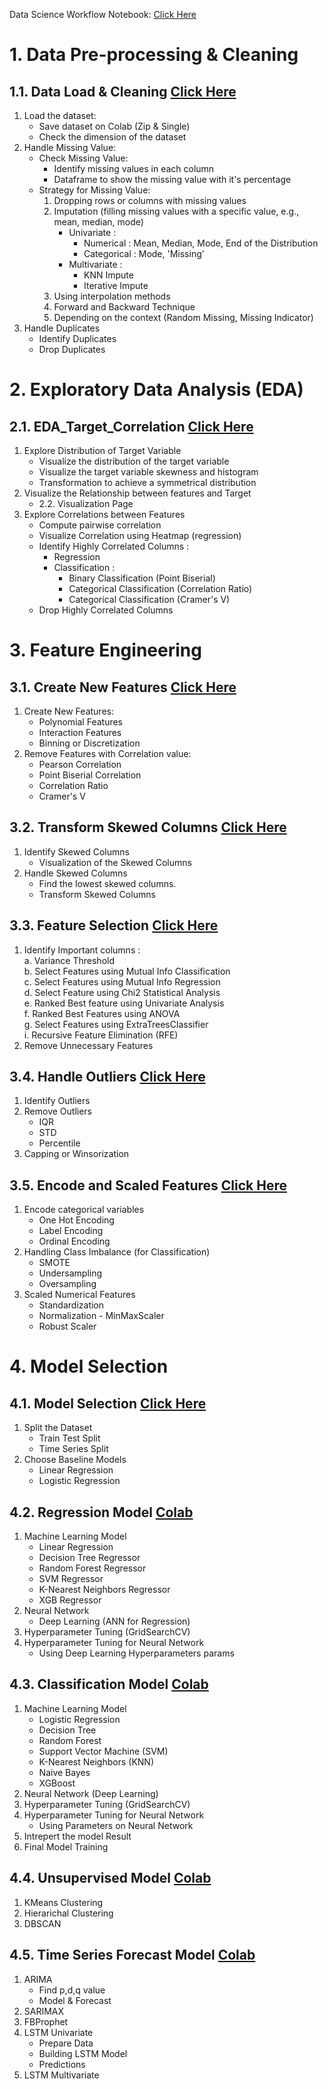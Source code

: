 Data Science Workflow Notebook: [Click Here](https://docs.google.com/document/d/1yxul-IzD_0L_jeFiIUAPm0ksZVJfQyrF_scu3YIFCh0/edit?usp=sharing)

# 1. Data Pre-processing & Cleaning
## 1.1. Data Load & Cleaning [Click Here](https://github.com/RifatMuhtasim/Data_Science_Workflow/blob/main/1.1.Data_Load_And_Cleaning.ipynb)
1. Load the dataset:
    - Save dataset on Colab (Zip & Single)
    - Check the dimension of the dataset
2. Handle Missing Value:
    - Check Missing Value:
      - Identify missing values in each column
      - Dataframe to show the missing value with it's percentage
    - Strategy for Missing Value:
      1. Dropping rows or columns with missing values
      2. Imputation (filling missing values with a specific value, e.g., mean, median, mode)
          - Univariate :
            - Numerical : Mean, Median, Mode, End of the Distribution
            - Categorical : Mode, 'Missing'
          - Multivariate :
            - KNN Impute
            - Iterative Impute
      3. Using interpolation methods
      4. Forward and Backward Technique
      5. Depending on the context (Random Missing, Missing Indicator)
3. Handle Duplicates
    - Identify Duplicates
    - Drop Duplicates
     

# 2. Exploratory Data Analysis (EDA)
## 2.1. EDA_Target_Correlation [Click Here](https://github.com/RifatMuhtasim/Data_Science_Workflow/blob/main/2.1.EDA_Target_Correlation.ipynb)
1. Explore Distribution of Target Variable
    - Visualize the distribution of the target variable
    - Visualize the target variable skewness and histogram
    - Transformation to achieve a symmetrical distribution
2. Visualize the Relationship between features and Target
    - 2.2. Visualization Page
3. Explore Correlations between Features
    - Compute pairwise correlation
    - Visualize Correlation using Heatmap (regression)
    - Identify Highly Correlated Columns :
      - Regression
      - Classification :
           - Binary Classification (Point Biserial)
           - Categorical Classification (Correlation Ratio)
           - Categorical Classification (Cramer's V)
   - Drop Highly Correlated Columns
          

# 3. Feature Engineering
## 3.1. Create New Features [Click Here](https://github.com/RifatMuhtasim/Data_Science_Workflow/blob/main/3.1.Create_New_Features.ipynb)
1. Create New Features:
    - Polynomial Features
    - Interaction Features
    - Binning or Discretization
2. Remove Features with Correlation value:
      - Pearson Correlation
      - Point Biserial Correlation
      - Correlation Ratio
      - Cramer's V
  
## 3.2. Transform Skewed Columns [Click Here](https://github.com/RifatMuhtasim/Data_Science_Workflow/blob/main/3.2.Transform_Skewed_Columns.ipynb)
1. Identify Skewed Columns
    - Visualization of the Skewed Columns
2. Handle Skewed Columns
    - Find the lowest skewed columns.
    - Transform Skewed Columns
  
## 3.3. Feature Selection [Click Here](https://github.com/RifatMuhtasim/Data_Science_Workflow/blob/main/3.3.Feature_Selection.ipynb)
1. Identify Important columns : <br/>
    a. Variance Threshold <br/>
    b. Select Features using Mutual Info Classification <br/>
    c. Select Features using Mutual Info Regression <br/>
    d. Select Feature using Chi2 Statistical Analysis <br/>
    e. Ranked Best feature using Univariate Analysis <br/>
    f. Ranked Best Features using ANOVA <br/>
    g. Select Features using ExtraTreesClassifier <br/>
    i. Recursive Feature Elimination (RFE) <br/>
2. Remove Unnecessary Features


## 3.4. Handle Outliers [Click Here](https://github.com/RifatMuhtasim/Data_Science_Workflow/blob/main/3.4.Handle_Outliers.ipynb)
1. Identify Outliers
2. Remove Outliers
    - IQR
    - STD
    - Percentile
3. Capping or Winsorization


## 3.5. Encode and Scaled Features [Click Here](https://github.com/RifatMuhtasim/Data_Science_Workflow/blob/main/3.5.Encode_and_Scaled_Features.ipynb)
1. Encode categorical variables
    - One Hot Encoding
    - Label Encoding
    - Ordinal Encoding
2. Handling Class Imbalance (for Classification)
    - SMOTE
    - Undersampling
    - Oversampling
3. Scaled Numerical Features
    - Standardization
    - Normalization - MinMaxScaler
    - Robust Scaler



# 4. Model Selection
## 4.1. Model Selection [Click Here](https://github.com/RifatMuhtasim/Data_Science_Workflow/blob/main/4.1.Model_Selection.ipynb)
1. Split the Dataset 
    - Train Test Split
    - Time Series Split
2. Choose Baseline Models
    - Linear Regression
    - Logistic Regression
  

## 4.2. Regression Model [Colab](https://colab.research.google.com/drive/1NbMTniapYLGishsdzDUVojdg54ujWvPA?usp=sharing)
1. Machine Learning Model
    - Linear Regression
    - Decision Tree Regressor
    - Random Forest Regressor
    - SVM Regressor
    - K-Nearest Neighbors Regressor
    - XGB Regressor
2. Neural Network
    - Deep Learning (ANN for Regression)
3. Hyperparameter Tuning (GridSearchCV)
4. Hyperparameter Tuning for Neural Network
    - Using Deep Learning Hyperparameters params
  

## 4.3. Classification Model [Colab](https://colab.research.google.com/drive/17vXfTU6flyo9NU0R9JFkOouiNwBdouE4?usp=sharing)
1. Machine Learning Model
    - Logistic Regression
    - Decision Tree
    - Random Forest
    - Support Vector Machine (SVM)
    - K-Nearest Neighbors (KNN)
    - Naive Bayes
    - XGBoost
2. Neural Network (Deep Learning)
3. Hyperparameter Tuning (GridSearchCV)
4. Hyperparameter Tuning for Neural Network
    - Using Parameters on Neural Network
5. Intrepert the model Result
6. Final Model Training


## 4.4. Unsupervised Model [Colab](https://colab.research.google.com/drive/1NacmFH7MFqTBCFtm4B6_KqbBsdf1UIoa?usp=sharing)
1. KMeans Clustering
2. Hierarichal Clustering
3. DBSCAN


## 4.5. Time Series Forecast Model [Colab](https://colab.research.google.com/drive/1cuaRN3j36Cl-CHFMgskyiia5nLfUQcxa?usp=sharing)
1. ARIMA
    - Find p,d,q value
    - Model & Forecast
2. SARIMAX
3. FBProphet
4. LSTM Univariate
    - Prepare Data
    - Building LSTM Model
    - Predictions
5. LSTM Multivariate


